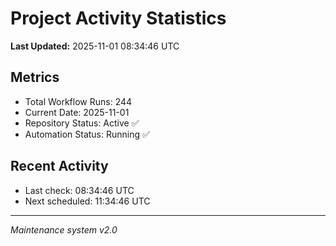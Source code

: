 # Project Activity Statistics

**Last Updated:** 2025-11-01 08:34:46 UTC

## Metrics
- Total Workflow Runs: 244
- Current Date: 2025-11-01
- Repository Status: Active ✅
- Automation Status: Running ✅

## Recent Activity
- Last check: 08:34:46 UTC
- Next scheduled: 11:34:46 UTC

---
*Maintenance system v2.0*
